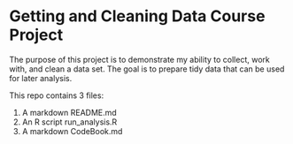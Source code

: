 Getting and Cleaning Data Course Project
========================================

The purpose of this project is to demonstrate my ability to collect, work with, and clean a data set. The goal is
to prepare tidy data that can be used for later analysis.

This repo contains 3 files:

1. A markdown README.md
2. An R script run_analysis.R
3. A markdown CodeBook.md

